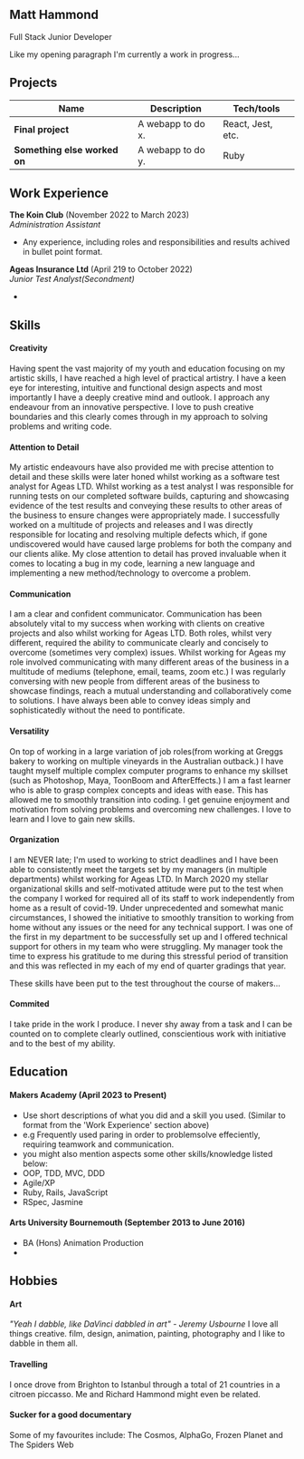 ## Matt Hammond

Full Stack Junior Developer

Like my opening paragraph I'm currently a work in progress...

## Projects

| Name                         | Description       | Tech/tools        |
| ---------------------------- | ----------------- | ----------------- |
| **Final project**            | A webapp to do x. | React, Jest, etc. |
| **Something else worked on** | A webapp to do y. | Ruby              |

## Work Experience

**The Koin Club** (November 2022 to March 2023)  
_Administration Assistant_

- Any experience, including roles and responsibilities and results achived in bullet point format.

**Ageas Insurance Ltd** (April 219 to October 2022)  
_Junior Test Analyst(Secondment)_

- 

## Skills

#### Creativity
Having spent the vast majority of my youth and education focusing on my artistic skills, I have reached a high level of practical artistry. I have a keen eye for interesting, intuitive and functional design aspects and most importantly I have a deeply creative mind and outlook. I approach any endeavour from an innovative perspective. I love to push creative boundaries and this clearly comes through in my approach to solving problems and writing code.

#### Attention to Detail 
My artistic endeavours have also provided me with precise attention to detail and these skills were later honed whilst working as a software test analyst for Ageas LTD. Whilst working as a test analyst I was responsible for running tests on our completed software builds, capturing and showcasing evidence of the test results and conveying these results to other areas of the business to ensure changes were appropriately made.
I successfully worked on a multitude of projects and releases and I was directly responsible for locating and resolving multiple defects which, if gone undiscovered would have caused large problems for both the company and our clients alike.
My close attention to detail has proved invaluable when it comes to locating a bug in my code, learning a new language and implementing a new method/technology to overcome a problem.

#### Communication
I am a clear and confident communicator. Communication has been absolutely vital to my success when working with clients on creative projects and also whilst working for Ageas LTD. Both roles, whilst very different, required the ability to communicate clearly and concisely to overcome (sometimes very complex) issues.
Whilst working for Ageas my role involved communicating with many different areas of the business in a multitude of mediums (telephone, email, teams, zoom etc.) I was regularly conversing with new people from different areas of the business to showcase findings, reach a mutual understanding and collaboratively come to solutions. 
I have always been able to convey ideas simply and sophisticatedly without the need to pontificate. 

#### Versatility
On top of working in a large variation of job roles(from working at Greggs bakery to working on multiple vineyards in the Australian outback.) I have taught myself multiple complex computer programs to enhance my skillset (such as Photoshop, Maya, ToonBoom and AfterEffects.) I am a fast learner who is able to grasp complex concepts and ideas with ease. This has allowed me to smoothly transition into coding. I get genuine enjoyment and motivation from solving problems and overcoming new challenges. I love to learn and I love to gain new skills. 

#### Organization
I am NEVER late; I'm used to working to strict deadlines and I have been able to consistently meet the targets set by my managers (in multiple departments) whilst working for Ageas LTD.
In March 2020 my stellar organizational skills and self-motivated attitude were put to the test when the company I worked for required all of its staff to work independently from home as a result of covid-19. Under unprecedented and somewhat manic circumstances, I showed the initiative to smoothly transition to working from home without any issues or the need for any technical support. I was one of the first in my department to be successfully set up and I offered technical support for others in my team who were struggling. My manager took the time to express his gratitude to me during this stressful period of transition and this was reflected in my each of my end of quarter gradings that year. 

These skills have been put to the test throughout the course of makers...

#### Commited 
I take pride in the work I produce. I never shy away from a task and I can be counted on to complete clearly outlined, conscientious work with initiative and to the best of my ability.

## Education

#### Makers Academy (April 2023 to Present)
- Use short descriptions of what you did and a skill you used. (Similar to format from the 'Work Experience' section above)
- e.g Frequently used paring in order to problemsolve effeciently, requiring teamwork and communication.
- you might also mention aspects some other skills/knowledge listed below: 
- OOP, TDD, MVC, DDD
- Agile/XP
- Ruby, Rails, JavaScript
- RSpec, Jasmine

#### Arts University Bournemouth (September 2013 to June 2016)

- BA (Hons) Animation Production
- 

## Hobbies

#### Art
_"Yeah I dabble, like DaVinci dabbled in art" - Jeremy Usbourne_
I love all things creative. film, design, animation, painting, photography and I like to dabble in them all. 

#### Travelling
I once drove from Brighton to Istanbul through a total of 21 countries in a citroen piccasso. Me and Richard Hammond might even be related.

#### Sucker for a good documentary
Some of my favourites include: The Cosmos, AlphaGo, Frozen Planet and The Spiders Web
